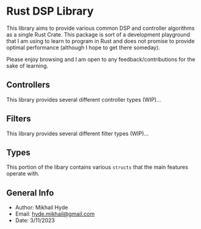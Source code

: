# Rust DSP Library

This library aims to provide various common DSP and controller algorithms as a single Rust Crate. This package is sort of a development playground that I am using to learn to program in Rust and does not promise to provide optimal performance (although I hope to get there someday).

Please enjoy browsing and I am open to any feedback/contributions for the sake of learning.

## Controllers

This library provides several different controller types (WIP)...

## Filters

This library provides several different filter types (WIP)...

## Types

This portion of the libary contains various `structs` that the main features operate with.

## General Info

- Author: Mikhail Hyde
- Email: hyde.mikhail@gmail.com
- Date: 3/11/2023
